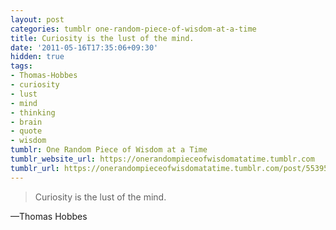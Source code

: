 ```yaml
---
layout: post
categories: tumblr one-random-piece-of-wisdom-at-a-time
title: Curiosity is the lust of the mind.
date: '2011-05-16T17:35:06+09:30'
hidden: true
tags:
- Thomas-Hobbes
- curiosity
- lust
- mind
- thinking
- brain
- quote
- wisdom
tumblr: One Random Piece of Wisdom at a Time
tumblr_website_url: https://onerandompieceofwisdomatatime.tumblr.com
tumblr_url: https://onerandompieceofwisdomatatime.tumblr.com/post/5539571220/curiosity-is-the-lust-of-the-mind
---
```

> Curiosity is the lust of the mind.

—Thomas Hobbes
